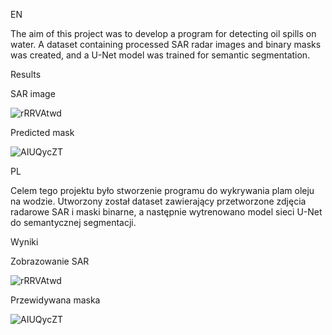 EN

The aim of this project was to develop a program for detecting oil spills on water. A dataset containing processed SAR radar images and binary masks was created, and a U-Net model was trained for semantic segmentation.

Results

SAR image

![rRRVAtwd](https://github.com/user-attachments/assets/bc521b3f-6fce-4026-a9f5-10ca15baab2c)


Predicted mask

![AIUQycZT](https://github.com/user-attachments/assets/46aaa14f-71df-4c10-b96b-561ca3bd9820)




PL

Celem tego projektu było stworzenie programu do wykrywania plam oleju na wodzie. Utworzony został dataset zawierający przetworzone zdjęcia radarowe SAR i maski binarne, a następnie wytrenowano model sieci U-Net do semantycznej segmentacji.

Wyniki

Zobrazowanie SAR

![rRRVAtwd](https://github.com/user-attachments/assets/9e596992-36ad-4db9-b2da-9c1a6fac9dcd)

Przewidywana maska

![AIUQycZT](https://github.com/user-attachments/assets/46aaa14f-71df-4c10-b96b-561ca3bd9820)


